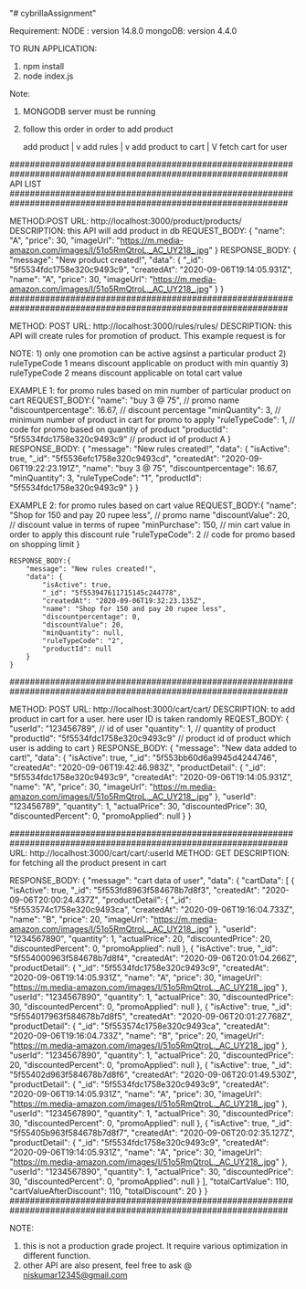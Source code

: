 "# cybrillaAssignment" 

Requirement:
NODE : version 14.8.0
mongoDB: version 4.4.0


TO RUN APPLICATION:
1) npm install
2) node index.js

Note: 
1) MONGODB server must be running 
2) follow this order in order to add product 

	add product
		|
		v
	add rules
		|
		v
	add product to cart
		|
		V
	fetch cart for user

###############################################################################################################
												API LIST
###############################################################################################################

METHOD:POST
URL: http://localhost:3000/product/products/
DESCRIPTION: this API will add product in db 
REQUEST_BODY: 
{ 
	"name": "A", 
	"price": 30, 
	"imageUrl": "https://m.media-amazon.com/images/I/51o5RmQtroL._AC_UY218_.jpg"
}
RESPONSE_BODY:
{
    "message": "New product created!",
    "data": {
        "_id": "5f5534fdc1758e320c9493c9",
        "createdAt": "2020-09-06T19:14:05.931Z",
        "name": "A",
        "price": 30,
        "imageUrl": "https://m.media-amazon.com/images/I/51o5RmQtroL._AC_UY218_.jpg"
    }
}
###############################################################################################################

METHOD: POST
URL: http://localhost:3000/rules/rules/
DESCRIPTION: this API will create rules for promotion of product. This example request is for 

NOTE: 
	1) only one promotion can be active agsinst a particular product
	2) ruleTypeCode 1 means discount applicable on product with min quantiy
	3) ruleTypeCode 2 means discount applicable on total cart value

EXAMPLE 1: for promo rules based on min number of particular product on cart
	REQUEST_BODY:{ 
		"name": "buy 3 @ 75",                        // promo name
		"discountpercentage": 16.67,                 // discount percentage
		"minQuantity": 3,                            // minimum number of product in cart for promo to apply
		"ruleTypeCode": 1,                           // code for promo based on quantity of product
		"productId": "5f5534fdc1758e320c9493c9"      // product id of product A
	}
	RESPONSE_BODY: {
		"message": "New rules created!",
		"data": {
			"isActive": true,
			"_id": "5f5536efc1758e320c9493cd",
			"createdAt": "2020-09-06T19:22:23.191Z",
			"name": "buy 3 @ 75",
			"discountpercentage": 16.67,
			"minQuantity": 3,
			"ruleTypeCode": "1",
			"productId": "5f5534fdc1758e320c9493c9"
		}
	} 

EXAMPLE 2: for promo rules based on cart value
	REQUEST_BODY:{ 
		"name": "Shop for 150 and pay 20 rupee less",  // promo name
		"discountValue": 20,                           // discount value in terms of rupee 
		"minPurchase": 150,							   // min cart value in order to apply this discount rule
		"ruleTypeCode": 2                              // code for promo based on shopping limit
	}

	RESPONSE_BODY:{
		"message": "New rules created!",
		"data": {
			"isActive": true,
			"_id": "5f553947611715145c244778",
			"createdAt": "2020-09-06T19:32:23.135Z",
			"name": "Shop for 150 and pay 20 rupee less",
			"discountpercentage": 0,
			"discountValue": 20,
			"minQuantity": null,
			"ruleTypeCode": "2",
			"productId": null
		}
	}

###############################################################################################################

METHOD: POST
URL: http://localhost:3000/cart/cart/
DESCRIPTION: to add product in cart for a user. here user ID is taken randomly 
REQEST_BODY:
{ 
    "userId": "123456789",                             // id of user 
    "quantity": 1,                                     // quantity of product
    "productId": "5f5534fdc1758e320c9493c9"            // product id of product which user is adding to cart
}
RESPONSE_BODY:
{
    "message": "New data added to cart!",
    "data": {
        "isActive": true,
        "_id": "5f553bb60d6a9945d4244746",
        "createdAt": "2020-09-06T19:42:46.983Z",
        "productDetail": {
            "_id": "5f5534fdc1758e320c9493c9",
            "createdAt": "2020-09-06T19:14:05.931Z",
            "name": "A",
            "price": 30,
            "imageUrl": "https://m.media-amazon.com/images/I/51o5RmQtroL._AC_UY218_.jpg"
        },
        "userId": "123456789",
        "quantity": 1,
        "actualPrice": 30,
        "discountedPrice": 30,
        "discountedPercent": 0,
        "promoApplied": null
    }
}

###############################################################################################################
URL: http://localhost:3000/cart/cart/:userId
METHOD: GET
DESCRIPTION: for fetching all the product present in cart

RESPONSE_BODY:
{
    "message": "cart data of user",
    "data": {
        "cartData": [
            {
                "isActive": true,
                "_id": "5f553fd8963f584678b7d8f3",
                "createdAt": "2020-09-06T20:00:24.437Z",
                "productDetail": {
                    "_id": "5f553574c1758e320c9493ca",
                    "createdAt": "2020-09-06T19:16:04.733Z",
                    "name": "B",
                    "price": 20,
                    "imageUrl": "https://m.media-amazon.com/images/I/51o5RmQtroL._AC_UY218_.jpg"
                },
                "userId": "1234567890",
                "quantity": 1,
                "actualPrice": 20,
                "discountedPrice": 20,
                "discountedPercent": 0,
                "promoApplied": null
            },
            {
                "isActive": true,
                "_id": "5f554000963f584678b7d8f4",
                "createdAt": "2020-09-06T20:01:04.266Z",
                "productDetail": {
                    "_id": "5f5534fdc1758e320c9493c9",
                    "createdAt": "2020-09-06T19:14:05.931Z",
                    "name": "A",
                    "price": 30,
                    "imageUrl": "https://m.media-amazon.com/images/I/51o5RmQtroL._AC_UY218_.jpg"
                },
                "userId": "1234567890",
                "quantity": 1,
                "actualPrice": 30,
                "discountedPrice": 30,
                "discountedPercent": 0,
                "promoApplied": null
            },
            {
                "isActive": true,
                "_id": "5f554017963f584678b7d8f5",
                "createdAt": "2020-09-06T20:01:27.768Z",
                "productDetail": {
                    "_id": "5f553574c1758e320c9493ca",
                    "createdAt": "2020-09-06T19:16:04.733Z",
                    "name": "B",
                    "price": 20,
                    "imageUrl": "https://m.media-amazon.com/images/I/51o5RmQtroL._AC_UY218_.jpg"
                },
                "userId": "1234567890",
                "quantity": 1,
                "actualPrice": 20,
                "discountedPrice": 20,
                "discountedPercent": 0,
                "promoApplied": null
            },
            {
                "isActive": true,
                "_id": "5f55402d963f584678b7d8f6",
                "createdAt": "2020-09-06T20:01:49.530Z",
                "productDetail": {
                    "_id": "5f5534fdc1758e320c9493c9",
                    "createdAt": "2020-09-06T19:14:05.931Z",
                    "name": "A",
                    "price": 30,
                    "imageUrl": "https://m.media-amazon.com/images/I/51o5RmQtroL._AC_UY218_.jpg"
                },
                "userId": "1234567890",
                "quantity": 1,
                "actualPrice": 30,
                "discountedPrice": 30,
                "discountedPercent": 0,
                "promoApplied": null
            },
            {
                "isActive": true,
                "_id": "5f55405b963f584678b7d8f7",
                "createdAt": "2020-09-06T20:02:35.127Z",
                "productDetail": {
                    "_id": "5f5534fdc1758e320c9493c9",
                    "createdAt": "2020-09-06T19:14:05.931Z",
                    "name": "A",
                    "price": 30,
                    "imageUrl": "https://m.media-amazon.com/images/I/51o5RmQtroL._AC_UY218_.jpg"
                },
                "userId": "1234567890",
                "quantity": 1,
                "actualPrice": 30,
                "discountedPrice": 30,
                "discountedPercent": 0,
                "promoApplied": null
            }
        ],
        "totalCartValue": 110,
        "cartValueAfterDiscount": 110,
        "totalDiscount": 20
    }
}
###############################################################################################################


NOTE: 
1) this is not a production grade project. It require various optimization in different function.
2) other API are also present, feel free to ask @ niskumar12345@gmail.com
